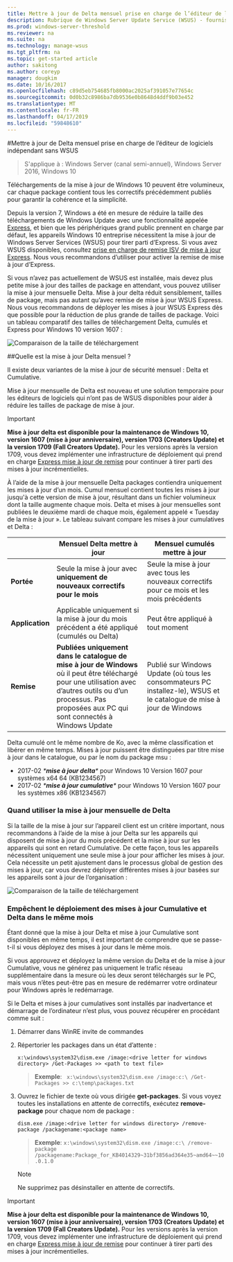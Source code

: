 ```yaml
---
title: Mettre à jour de Delta mensuel prise en charge de l’éditeur de logiciels indépendant sans WSUS
description: Rubrique de Windows Server Update Service (WSUS) - fournisseurs de logiciels comment indépendant (ISV) permettre utiliser temporairement mise à jour mensuelle Delta au lieu de la remise de mise à jour WSUS Express afin de réduire la taille du package
ms.prod: windows-server-threshold
ms.reviewer: na
ms.suite: na
ms.technology: manage-wsus
ms.tgt_pltfrm: na
ms.topic: get-started article
author: sakitong
ms.author: coreyp
manager: dougkim
ms.date: 10/16/2017
ms.openlocfilehash: c89d5eb754685fb8000ac2025af391057e77654c
ms.sourcegitcommit: 0d0b32c8986ba7db9536e0b8648d4ddf9b03e452
ms.translationtype: MT
ms.contentlocale: fr-FR
ms.lasthandoff: 04/17/2019
ms.locfileid: "59848610"
---
```

#<a name="monthly-delta-update-isv-support-without-wsus"></a>Mettre à jour de Delta mensuel prise en charge de l’éditeur de logiciels indépendant sans WSUS

>S'applique à : Windows Server (canal semi-annuel), Windows Server 2016, Windows 10

Téléchargements de la mise à jour de Windows 10 peuvent être volumineux, car chaque package contient tous les correctifs précédemment publiés pour garantir la cohérence et la simplicité.  

Depuis la version 7, Windows a été en mesure de réduire la taille des téléchargements de Windows Update avec une fonctionnalité appelée [Express](https://technet.microsoft.com/library/cc708456(v=ws.10).aspx#Anchor_2), et bien que les périphériques grand public prennent en charge par défaut, les appareils Windows 10 entreprise nécessitent la mise à jour de Windows Server Services (WSUS) pour tirer parti d’Express. Si vous avez WSUS disponibles, consultez [prise en charge de remise ISV de mise à jour Express](express-update-delivery-ISV-support.md). Nous vous recommandons d’utiliser pour activer la remise de mise à jour d’Express. 

Si vous n’avez pas actuellement de WSUS est installée, mais devez plus petite mise à jour des tailles de package en attendant, vous pouvez utiliser la mise à jour mensuelle Delta. Mise à jour delta réduit sensiblement, tailles de package, mais pas autant qu’avec remise de mise à jour WSUS Express. Nous vous recommandons de déployer les mises à jour WSUS Express dès que possible pour la réduction de plus grande de tailles de package. Voici un tableau comparatif des tailles de téléchargement Delta, cumulés et Express pour Windows 10 version 1607 :

![Comparaison de la taille de téléchargement](../../media/express-update-delivery-isv-support/delta-1.png)

##<a name="what-is-monthly-delta-update"></a>Quelle est la mise à jour Delta mensuel ?

Il existe deux variantes de la mise à jour de sécurité mensuel : Delta et Cumulative.

Mise à jour mensuelle de Delta est nouveau et une solution temporaire pour les éditeurs de logiciels qui n’ont pas de WSUS disponibles pour aider à réduire les tailles de package de mise à jour.

>[!IMPORTANT]
>**Mise à jour delta est disponible pour la maintenance de Windows 10, version 1607 (mise à jour anniversaire), version 1703 (Creators Update) et la version 1709 (Fall Creators Update).** Pour les versions après la version 1709, vous devez implémenter une infrastructure de déploiement qui prend en charge [Express mise à jour de remise](express-update-delivery-ISV-support.md) pour continuer à tirer parti des mises à jour incrémentielles.

À l’aide de la mise à jour mensuelle Delta packages contiendra uniquement les mises à jour d’un mois. Cumul mensuel contient toutes les mises à jour jusqu'à cette version de mise à jour, résultant dans un fichier volumineux dont la taille augmente chaque mois. Delta et mises à jour mensuelles sont publiées le deuxième mardi de chaque mois, également appelé « Tuesday de la mise à jour ». Le tableau suivant compare les mises à jour cumulatives et Delta :

|                    | Mensuel **Delta** mettre à jour                                                                                                                                                                                                       | Mensuel **cumulés** mettre à jour                                                                                                                                                                                             |
|--------------------|--------------------------------------------------------------------------------------------------------------------------------------------------------------------------------------------------------------------------------|---------------------------------------------------------------------------------------------------------------------------------------------------------------------------------------------------------------------------|
| **Portée**          | Seule la mise à jour avec **uniquement de nouveaux correctifs pour le mois**                                                                                                                                                                           | Seule la mise à jour avec tous les nouveaux correctifs pour ce mois et les mois précédents                                                                                                                                                   |
| **Application**    | Applicable uniquement si la mise à jour du mois précédent a été appliqué (cumulés ou Delta)                                                                                                                                           | Peut être appliqué à tout moment                                                                                                                                                                                                |
| **Remise**       | **Publiées uniquement dans le catalogue de mise à jour de Windows** où il peut être téléchargé pour une utilisation avec d’autres outils ou d’un processus. Pas proposées aux PC qui sont connectés à Windows Update                                                         | Publié sur Windows Update (où tous les consommateurs PC installez-le), WSUS et le catalogue de mise à jour de Windows                                                                                                                |

Delta cumulé ont le même nombre de Ko, avec la même classification et libérer en même temps. Mises à jour puissent être distinguées par titre mise à jour dans le catalogue, ou par le nom du package msu :

- 2017-02 *\***mise à jour delta**\** pour Windows 10 Version 1607 pour systèmes x64 64 (KB1234567)
- 2017-02 *\***mise à jour cumulative**\** pour Windows 10 Version 1607 pour les systèmes x86 (KB1234567)                                                                                                                                                                                                                                                                                                                                                                                                                                                                                                                                                                                                                                                                                                                                                                                                                                                                                      

### <a name="when-to-use-monthly-delta-update"></a>Quand utiliser la mise à jour mensuelle de Delta

Si la taille de la mise à jour sur l’appareil client est un critère important, nous recommandons à l’aide de la mise à jour Delta sur les appareils qui disposent de mise à jour du mois précédent et la mise à jour sur les appareils qui sont en retard Cumulative. De cette façon, tous les appareils nécessitent uniquement une seule mise à jour pour afficher les mises à jour. Cela nécessite un petit ajustement dans le processus global de gestion des mises à jour, car vous devrez déployer différentes mises à jour basées sur les appareils sont à jour de l’organisation :

![Comparaison de la taille de téléchargement](../../media/express-update-delivery-isv-support/delta-2.png)

### <a name="prevent-deployment-of-delta-and-cumulative-updates-in-the-same-month"></a>Empêchent le déploiement des mises à jour Cumulative et Delta dans le même mois

Étant donné que la mise à jour Delta et mise à jour Cumulative sont disponibles en même temps, il est important de comprendre que se passe-t-il si vous déployez des mises à jour dans le même mois.

Si vous approuvez et déployez la même version du Delta et de la mise à jour Cumulative, vous ne générez pas uniquement le trafic réseau supplémentaire dans la mesure où les deux seront téléchargés sur le PC, mais vous n’êtes peut-être pas en mesure de redémarrer votre ordinateur pour Windows après le redémarrage.

Si le Delta et mises à jour cumulatives sont installés par inadvertance et démarrage de l’ordinateur n’est plus, vous pouvez récupérer en procédant comme suit :

1. Démarrer dans WinRE invite de commandes
2. Répertorier les packages dans un état d’attente :

    `x:\windows\system32\dism.exe /image:<drive letter for windows directory> /Get-Packages >> <path to text file>`
 
    > **Exemple**: ` x:\windows\system32\dism.exe /image:c:\ /Get-Packages >> c:\temp\packages.txt`
 
3. Ouvrez le fichier de texte où vous dirigée **get-packages**. Si vous voyez toutes les installations en attente de correctifs, exécutez **remove-package** pour chaque nom de package :
 
   `dism.exe /image:<drive letter for windows directory> /remove-package /packagename:<package name>`
 
    > **Exemple**: `x:\windows\system32\dism.exe /image:c:\ /remove-package /packagename:Package_for_KB4014329~31bf3856ad364e35~amd64~~10.0.1.0`
 
    >[!NOTE]
    >Ne supprimez pas désinstaller en attente de correctifs.

>[!IMPORTANT]
>**Mise à jour delta est disponible pour la maintenance de Windows 10, version 1607 (mise à jour anniversaire), version 1703 (Creators Update) et la version 1709 (Fall Creators Update).** Pour les versions après la version 1709, vous devez implémenter une infrastructure de déploiement qui prend en charge [Express mise à jour de remise](express-update-delivery-ISV-support.md) pour continuer à tirer parti des mises à jour incrémentielles.
